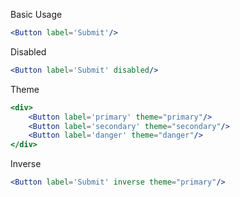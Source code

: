 Basic Usage
```jsx
<Button label='Submit'/>
```

Disabled
```jsx
<Button label='Submit' disabled/>
```

Theme
```jsx
<div>
    <Button label='primary' theme="primary"/>
    <Button label='secondary' theme="secondary"/>
    <Button label='danger' theme="danger"/>
</div>
```

Inverse
```jsx
<Button label='Submit' inverse theme="primary"/>
```
